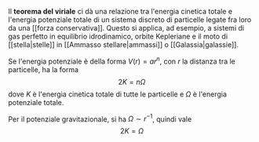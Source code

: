 Il **teorema del viriale** ci dà una relazione tra l'energia cinetica totale e l'energia potenziale totale di un sistema discreto di particelle legate fra loro da una [[forza conservativa]]. Questo si applica, ad esempio, a sistemi di gas perfetto in equilibrio idrodinamico, orbite Kepleriane e il moto di [[stella|stelle]] in [[Ammasso stellare|ammassi]] o [[Galassia|galassie]].

Se l'energia potenziale è della forma $V(r)=ar^{n}$, con $r$ la distanza tra le particelle, ha la forma
$$2K=n\Omega$$
dove $K$ è l'energia cinetica totale di tutte le particelle e $\Omega$ è l'energia potenziale totale.

Per il potenziale gravitazionale, si ha $\Omega\sim r^{-1}$, quindi vale
$$2K=\Omega$$
